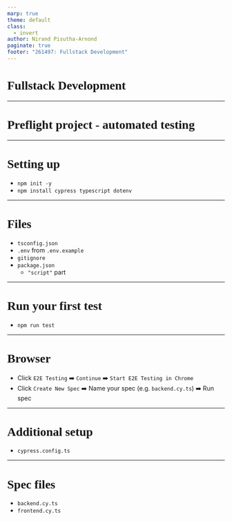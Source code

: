 ```yaml
---
marp: true
theme: default
class:
  - invert
author: Nirand Pisutha-Arnond
paginate: true
footer: "261497: Fullstack Development"
---
```


<style>
@import url('https://fonts.googleapis.com/css2?family=Prompt:ital,wght@0,100;0,300;0,400;0,700;1,100;1,300;1,400;1,700&display=swap');

    :root {
    font-family: Prompt;
    --hl-color: #D57E7E;
}
h1 {
  font-family: Prompt
}
</style>

# Fullstack Development

---

# Preflight project - automated testing

---

# Setting up

- `npm init -y`
- `npm install cypress typescript dotenv`

---

# Files

- `tsconfig.json`
- `.env` from `.env.example`
- `gitignore`
- `package.json`
  - `"script"` part

---

# Run your first test

- `npm run test`

---

# Browser

- Click `E2E Testing` ➡️ `Continue` ➡️ `Start E2E Testing in Chrome`
- Click `Create New Spec` ➡️ Name your spec (e.g. `backend.cy.ts`) ➡️ Run spec

---

# Additional setup

- `cypress.config.ts`

---

# Spec files

- `backend.cy.ts`
- `frontend.cy.ts`
